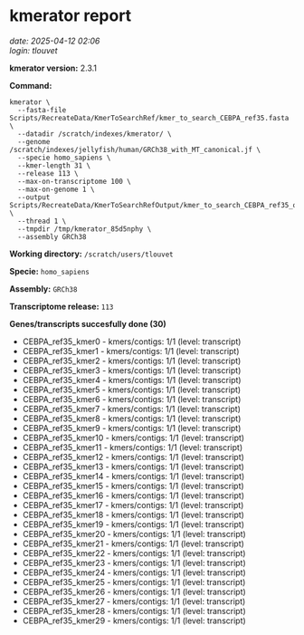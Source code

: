 # kmerator report
*date: 2025-04-12 02:06*  
*login: tlouvet*

**kmerator version:** 2.3.1

**Command:**

```
kmerator \
  --fasta-file Scripts/RecreateData/KmerToSearchRef/kmer_to_search_CEBPA_ref35.fasta \
  --datadir /scratch/indexes/kmerator/ \
  --genome /scratch/indexes/jellyfish/human/GRCh38_with_MT_canonical.jf \
  --specie homo_sapiens \
  --kmer-length 31 \
  --release 113 \
  --max-on-transcriptome 100 \
  --max-on-genome 1 \
  --output Scripts/RecreateData/KmerToSearchRefOutput/kmer_to_search_CEBPA_ref35_output \
  --thread 1 \
  --tmpdir /tmp/kmerator_85d5nphy \
  --assembly GRCh38
```

**Working directory:** `/scratch/users/tlouvet`

**Specie:** `homo_sapiens`

**Assembly:** `GRCh38`

**Transcriptome release:** `113`

**Genes/transcripts succesfully done (30)**

- CEBPA_ref35_kmer0 - kmers/contigs: 1/1 (level: transcript)
- CEBPA_ref35_kmer1 - kmers/contigs: 1/1 (level: transcript)
- CEBPA_ref35_kmer2 - kmers/contigs: 1/1 (level: transcript)
- CEBPA_ref35_kmer3 - kmers/contigs: 1/1 (level: transcript)
- CEBPA_ref35_kmer4 - kmers/contigs: 1/1 (level: transcript)
- CEBPA_ref35_kmer5 - kmers/contigs: 1/1 (level: transcript)
- CEBPA_ref35_kmer6 - kmers/contigs: 1/1 (level: transcript)
- CEBPA_ref35_kmer7 - kmers/contigs: 1/1 (level: transcript)
- CEBPA_ref35_kmer8 - kmers/contigs: 1/1 (level: transcript)
- CEBPA_ref35_kmer9 - kmers/contigs: 1/1 (level: transcript)
- CEBPA_ref35_kmer10 - kmers/contigs: 1/1 (level: transcript)
- CEBPA_ref35_kmer11 - kmers/contigs: 1/1 (level: transcript)
- CEBPA_ref35_kmer12 - kmers/contigs: 1/1 (level: transcript)
- CEBPA_ref35_kmer13 - kmers/contigs: 1/1 (level: transcript)
- CEBPA_ref35_kmer14 - kmers/contigs: 1/1 (level: transcript)
- CEBPA_ref35_kmer15 - kmers/contigs: 1/1 (level: transcript)
- CEBPA_ref35_kmer16 - kmers/contigs: 1/1 (level: transcript)
- CEBPA_ref35_kmer17 - kmers/contigs: 1/1 (level: transcript)
- CEBPA_ref35_kmer18 - kmers/contigs: 1/1 (level: transcript)
- CEBPA_ref35_kmer19 - kmers/contigs: 1/1 (level: transcript)
- CEBPA_ref35_kmer20 - kmers/contigs: 1/1 (level: transcript)
- CEBPA_ref35_kmer21 - kmers/contigs: 1/1 (level: transcript)
- CEBPA_ref35_kmer22 - kmers/contigs: 1/1 (level: transcript)
- CEBPA_ref35_kmer23 - kmers/contigs: 1/1 (level: transcript)
- CEBPA_ref35_kmer24 - kmers/contigs: 1/1 (level: transcript)
- CEBPA_ref35_kmer25 - kmers/contigs: 1/1 (level: transcript)
- CEBPA_ref35_kmer26 - kmers/contigs: 1/1 (level: transcript)
- CEBPA_ref35_kmer27 - kmers/contigs: 1/1 (level: transcript)
- CEBPA_ref35_kmer28 - kmers/contigs: 1/1 (level: transcript)
- CEBPA_ref35_kmer29 - kmers/contigs: 1/1 (level: transcript)
